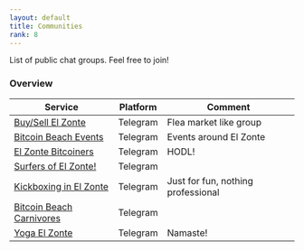 ```yaml
---
layout: default
title: Communities
rank: 8
---
```

List of public chat groups. Feel free to join!

### Overview

| Service | Platform | Comment |
| --- | --- | --- |
| [Buy/Sell El Zonte](https://t.me/sellzonte) | Telegram | Flea market like group |
| [Bitcoin Beach Events](https://t.me/bbevents) | Telegram | Events around El Zonte |
| [El Zonte Bitcoiners](https://t.me/ezbitcoiners) | Telegram | HODL! |
| [Surfers of El Zonte!](https://t.me/ezsurfers) | Telegram | |
| [Kickboxing in El Zonte](https://t.me/ezkickboxing) | Telegram | Just for fun, nothing professional |
| [Bitcoin Beach Carnivores](https://t.me/bbcarnivores) | Telegram | |
| [Yoga El Zonte](https://t.me/ezyoga) | Telegram | Namaste! |
